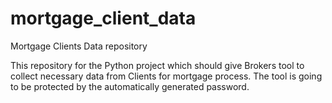 # mortgage_client_data
Mortgage Clients Data repository

This repository for the Python project which should give Brokers tool to collect necessary data from Clients
 for mortgage process.
The tool is going to be protected by the automatically generated password.

